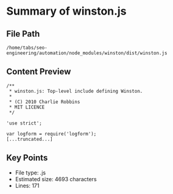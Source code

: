 # Summary of winston.js
  
## File Path
`/home/tabs/seo-engineering/automation/node_modules/winston/dist/winston.js`

## Content Preview
```
/**
 * winston.js: Top-level include defining Winston.
 *
 * (C) 2010 Charlie Robbins
 * MIT LICENCE
 */

'use strict';

var logform = require('logform');
[...truncated...]
```

## Key Points
- File type: .js
- Estimated size: 4693 characters
- Lines: 171
